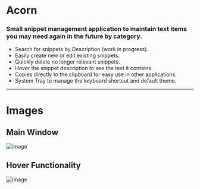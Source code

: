 # Acorn
### Small snippet management application to maintain text items you may need again in the future by category.
* Search for snippets by Description (work in progress).
* Easily create new or edit existing snippets.
* Quickly delete no longer relevant snippets.
* Hover the snippet description to see the text it contains.
* Copies directly to the clipboard for easy use in other applications.
* System Tray to manage the keyboard shortcut and default theme.
---
# Images
## Main Window
![image](https://github.com/user-attachments/assets/98f86e0d-e5d2-416f-8961-6bfa1d3fae02)

## Hover Functionality
![image](https://github.com/user-attachments/assets/46ca5b71-628c-4a32-aa66-3c83e3ad1f2d)
